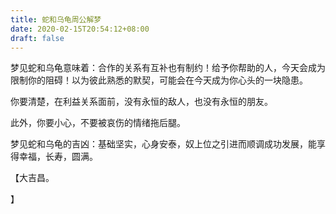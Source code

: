 ```yaml
---
title: 蛇和乌龟周公解梦
date: 2020-02-15T20:54:12+08:00
draft: false
---
```


梦见蛇和乌龟意味着：合作的关系有互补也有制约！给予你帮助的人，今天会成为限制你的阻碍！以为彼此熟悉的默契，可能会在今天成为你心头的一块隐患。

你要清楚，在利益关系面前，没有永恒的敌人，也没有永恒的朋友。

此外，你要小心，不要被哀伤的情绪拖后腿。

梦见蛇和乌龟的吉凶：基础坚实，心身安泰，奴上位之引进而顺调成功发展，能享得幸福，长寿，圆满。

【大吉昌。

】